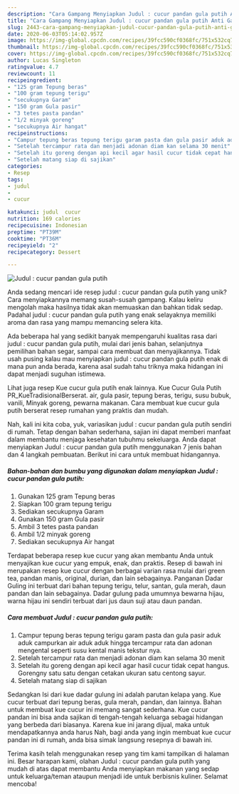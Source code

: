 ```yaml
---
description: "Cara Gampang Menyiapkan Judul : cucur pandan gula putih Anti Gagal"
title: "Cara Gampang Menyiapkan Judul : cucur pandan gula putih Anti Gagal"
slug: 2443-cara-gampang-menyiapkan-judul-cucur-pandan-gula-putih-anti-gagal
date: 2020-06-03T05:14:02.957Z
image: https://img-global.cpcdn.com/recipes/39fcc590cf0368fc/751x532cq70/judul-cucur-pandan-gula-putih-foto-resep-utama.jpg
thumbnail: https://img-global.cpcdn.com/recipes/39fcc590cf0368fc/751x532cq70/judul-cucur-pandan-gula-putih-foto-resep-utama.jpg
cover: https://img-global.cpcdn.com/recipes/39fcc590cf0368fc/751x532cq70/judul-cucur-pandan-gula-putih-foto-resep-utama.jpg
author: Lucas Singleton
ratingvalue: 4.7
reviewcount: 11
recipeingredient:
- "125 gram Tepung beras"
- "100 gram tepung terigu"
- "secukupnya Garam"
- "150 gram Gula pasir"
- "3 tetes pasta pandan"
- "1/2 minyak goreng"
- "secukupnya Air hangat"
recipeinstructions:
- "Campur tepung beras tepung terigu garam pasta dan gula pasir aduk aduk campurkan air aduk aduk hingga tercampur rata dan adonan mengental seperti susu kental manis tekstur nya."
- "Setelah tercampur rata dan menjadi adonan diam kan selama 30 menit"
- "Setelah itu goreng dengan api kecil agar hasil cucur tidak cepat hangus. Gorengny satu satu dengan cetakan ukuran satu centong sayur."
- "Setelah matang siap di sajikan"
categories:
- Resep
tags:
- judul
- 
- cucur

katakunci: judul  cucur 
nutrition: 169 calories
recipecuisine: Indonesian
preptime: "PT39M"
cooktime: "PT36M"
recipeyield: "2"
recipecategory: Dessert

---
```



![Judul : cucur pandan gula putih](https://img-global.cpcdn.com/recipes/39fcc590cf0368fc/751x532cq70/judul-cucur-pandan-gula-putih-foto-resep-utama.jpg)

Anda sedang mencari ide resep judul : cucur pandan gula putih yang unik? Cara menyiapkannya memang susah-susah gampang. Kalau keliru mengolah maka hasilnya tidak akan memuaskan dan bahkan tidak sedap. Padahal judul : cucur pandan gula putih yang enak selayaknya memiliki aroma dan rasa yang mampu memancing selera kita.

Ada beberapa hal yang sedikit banyak mempengaruhi kualitas rasa dari judul : cucur pandan gula putih, mulai dari jenis bahan, selanjutnya pemilihan bahan segar, sampai cara membuat dan menyajikannya. Tidak usah pusing kalau mau menyiapkan judul : cucur pandan gula putih enak di mana pun anda berada, karena asal sudah tahu triknya maka hidangan ini dapat menjadi suguhan istimewa.

Lihat juga resep Kue cucur gula putih enak lainnya. Kue Cucur Gula Putih PR_KueTradisionalBerserat. air, gula pasir, tepung beras, terigu, susu bubuk, vanili, Minyak goreng, pewarna makanan. Cara membuat kue cucur gula putih berserat resep rumahan yang praktis dan mudah.


Nah, kali ini kita coba, yuk, variasikan judul : cucur pandan gula putih sendiri di rumah. Tetap dengan bahan sederhana, sajian ini dapat memberi manfaat dalam membantu menjaga kesehatan tubuhmu sekeluarga. Anda dapat menyiapkan Judul : cucur pandan gula putih menggunakan 7 jenis bahan dan 4 langkah pembuatan. Berikut ini cara untuk membuat hidangannya.

<!--inarticleads1-->

##### Bahan-bahan dan bumbu yang digunakan dalam menyiapkan Judul : cucur pandan gula putih:

1. Gunakan 125 gram Tepung beras
1. Siapkan 100 gram tepung terigu
1. Sediakan secukupnya Garam
1. Gunakan 150 gram Gula pasir
1. Ambil 3 tetes pasta pandan
1. Ambil 1/2 minyak goreng
1. Sediakan secukupnya Air hangat


Terdapat beberapa resep kue cucur yang akan membantu Anda untuk menyajikan kue cucur yang empuk, enak, dan praktis. Resep di bawah ini merupakan resep kue cucur dengan berbagai varian rasa mulai dari green tea, pandan manis, original, durian, dan lain sebagainya. Panganan Dadar Guling ini terbuat dari bahan tepung terigu, telur, santan, gula merah, daun pandan dan lain sebagainya. Dadar gulung pada umumnya bewarna hijau, warna hijau ini sendiri terbuat dari jus daun suji atau daun pandan. 

<!--inarticleads2-->

##### Cara membuat Judul : cucur pandan gula putih:

1. Campur tepung beras tepung terigu garam pasta dan gula pasir aduk aduk campurkan air aduk aduk hingga tercampur rata dan adonan mengental seperti susu kental manis tekstur nya.
1. Setelah tercampur rata dan menjadi adonan diam kan selama 30 menit
1. Setelah itu goreng dengan api kecil agar hasil cucur tidak cepat hangus. Gorengny satu satu dengan cetakan ukuran satu centong sayur.
1. Setelah matang siap di sajikan


Sedangkan Isi dari kue dadar gulung ini adalah parutan kelapa yang. Kue cucur terbuat dari tepung beras, gula merah, pandan, dan lainnya. Bahan untuk membuat kue cucur ini memang sangat sederhana. Kue cucur pandan ini bisa anda sajikan di tengah-tengah keluarga sebagai hidangan yang berbeda dari biasanya. Karena kue ini jarang dijual, maka untuk mendapatkannya anda harus Nah, bagi anda yang ingin membuat kue cucur pandan ini di rumah, anda bisa simak langsung resepnya di bawah ini. 

Terima kasih telah menggunakan resep yang tim kami tampilkan di halaman ini. Besar harapan kami, olahan Judul : cucur pandan gula putih yang mudah di atas dapat membantu Anda menyiapkan makanan yang sedap untuk keluarga/teman ataupun menjadi ide untuk berbisnis kuliner. Selamat mencoba!
